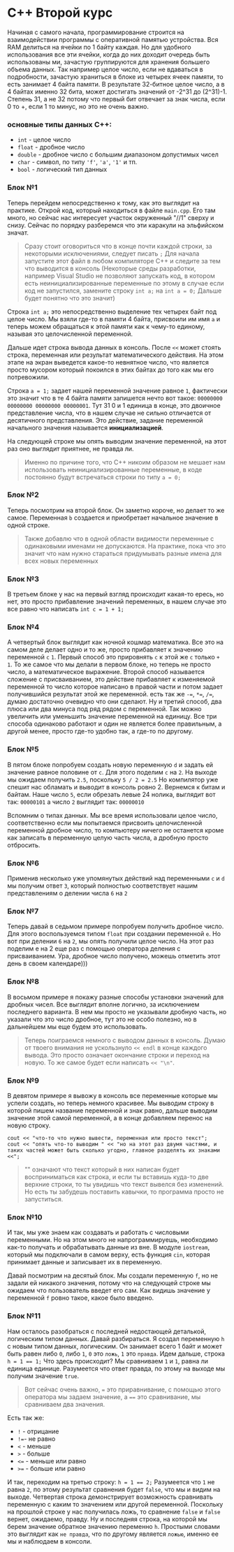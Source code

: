 # C++ Второй курс

Начиная с самого начала, программирование строится на взаимодействии программы с оперативной памятью устройства.
Вся RAM делиться на ячейки по 1 байту каждая. Но для удобного использования все эти ячейки, когда до них доходит очередь
быть использованы ми, зачастую группируются для хранения большего объема данных. Так например целое число, если не
вдаваться в подробности, зачастую храниться в блоке из четырех ячеек памяти, то есть занимает 4 байта памяти. 
В результате 32-битное целое число, а в 4 байтах именно 32 бита, может достигать значений от -2^31 до (2^31)-1. 
Степень 31, а не 32 потому что первый бит отвечает за знак числа, если 0 то +, если 1 то минус, но это не очень важно.

### основные типы данных С++:

- `int` - целое число
- `float` - дробное число
- `double` - дробное число с большим диапазоном допустимых чисел
- `char` - символ, по типу `'f'`, `'a'`, `'1'` и тп.
- `bool` - логический тип данных

### Блок №1

Теперь перейдем непосредственно к тому, как это выглядит на практике. Открой код, который находиться в файле `main.cpp`.
Его там много, но сейчас нас интересует участок окруженный "//1" сверху и снизу.
Сейчас по порядку разберемся что эти каракули на эльфийском значат.

>Сразу стоит оговориться что в конце почти каждой строки, за некоторыми исключениями, следует писать `;`
Для начала запустите этот файл в любом компиляторе С++ и следите за тем что выводится в консоль
(Некоторые среды разработки, например Visual Studio не позволяют запускать код, в котором есть неинициализированные
переменные
по этому в случае если код не запустился, замените строку `int a;` на `int a = 0;` Дальше будет понятно что это значит)

Строка `int a;` это непосредственно выделение тех четырех байт под целое число. Мы взяли где-то в памяти 4 байта,
присвоили им имя `а` и теперь можем обращаться к этой памяти как к чему-то единому, называя это целочисленной переменной.

Дальше идет строка вывода данных в консоль. После `<<` может стоять строка, переменная или результат математического
действия. На этом этапе на экран выведется какое-то невнятное число, что является просто мусором который покоился в этих 
байтах до того как мы его потревожили.

Строка `a = 1;` задает нашей переменной значение равное `1`, фактически это значит что в те 4 байта памяти запишется
нечто вот такое: `00000000 00000000 00000000 00000001`. Тут 31 0 и 1 единица в конце, это двоичное представление числа,
что в нашем случае не сильно отличается от десятичного представления.
Это действие, задание переменной начального значения называется **инициализацией**.

На следующей строке мы опять выводим значение переменной, на этот раз оно выглядит приятнее, не правда ли.

>Именно по причине того, что С++ никоим образом не мешает нам использовать неинициализированные переменные, в коде
постоянно будут встречаться строки по типу `a = 0;`

### Блок №2

Теперь посмотрим на второй блок. Он заметно короче, но делает то же самое. Переменная `b` создается и приобретает
начальное значение в одной строке.

>Также добавлю что в одной области видимости переменные с одинаковыми именами не допускаются.
На практике, пока что это значит что нам нужно стараться придумывать разные имена для всех новых переменных

### Блок №3

В третьем блоке у нас на первый взгляд происходит какая-то ересь, но нет, это просто прибавление значений переменных, в
нашем случае это все равно что написать `int c = 1 + 1;`

### Блок №4

А четвертый блок выглядит как ночной кошмар математика. Все это на самом деле делает одно и то же, просто прибавляет к
значению переменной `c` `1`. Первый способ это прировнять `c` к этой же `c` только `+ 1`. То же самое что мы делали в 
первом блоке, но теперь не просто число, а математическое выражение.
Второй способ называется сложение с присваиванием, это действие прибавляет к изменяемой переменной то число которое
написано в правой части и потом задает получившийся результат этой же переменной.
есть так же `-=`, `*=`, `/=`, думаю достаточно очевидно что они сделают.
Ну и третий способ, два плюса или два минуса под ряд рядом с переменной. Так можно увеличить или уменьшить значение
переменной на единицу. Все три способа одинаково работают и один не является более правильным, а другой менее, просто
где-то удобно так, а где-то по другому.

### Блок №5

В пятом блоке попробуем создать новую переменную `d` и задать ей значение равное половине от `c`. Для этого поделим `c`
на `2`. На выходе мы ожидаем получить `2.5`, поскольку `5 / 2 = 2.5` Но компилятор уже спешит нас обламать и выводит в 
консоль ровно 2. Вернемся к битам и байтам. Наше число `5`, если обрезать левые 24 нолика, выглядит вот так: `00000101` а
число `2` выглядит так: `00000010`

Вспомним о типах данных. Мы все время использовали целое число, соответственно если мы попытаемся присвоить 
целочисленной переменной дробное число, то компьютеру ничего не останется кроме как записать в переменную целую часть 
числа, а дробную просто отбросить.

### Блок №6

Применив несколько уже упомянутых действий над переменными `c` и `d` мы получим ответ `3`, который полностью 
соответствует нашим представлениям о делении числа `6` на `2`

### Блок №7

Теперь давай в седьмом примере попробуем получить дробное число. Для этого воспользуемся типом `float` при создании
переменной `e`. Но вот при делении `6` на `2`, мы опять получили целое число.
На этот раз поделим e на 2 еще раз с помощью оператора деления с присваиванием. Ура, дробное число получено, можешь
отметить этот день в своем календаре)))

### Блок №8

В восьмом примере я покажу разные способы установки значений для дробных чисел. Все выглядит вполне логично, за
исключением последнего варианта. В нем мы просто не указывали дробную часть,
но указали что это число дробное, тут это не особо полезно, но в дальнейшем мы еще будем это использовать.

>Теперь поиграемся немного с выводом данных в консоль. Думаю от твоего внимания не ускользнуло `<< endl` в конце каждого
вывода. Это просто означает окончание строки и переход на новую.
То же самое будет если написать `<< "\n"`.

### Блок №9

В девятом примере я вывожу в консоль все переменные которые мы успели создать, но теперь немного красивее. Мы выводим
строку в которой пишем название переменной и знак равно,
дальше выводим значение этой самой переменной, а в конце добавляем перенос на новую строку.
```
cout << "что-то что нужно вывести, переменная или просто текст";
cout << "опять что-то выводим " << "но на этот раз двумя частями, и таких частей может быть сколько угодно, главное разделять их знаками <<";
```

>"" означают что текст который в них написан будет восприниматься как строка, и если ты вставишь куда-то две верхние
строки, то ты увидишь что текст вывелся без изменений.
Но есть ты забудешь поставить кавычки, то программа просто не запуститься.

### Блок №10

И так, мы уже знаем как создавать и работать с числовыми переменными. Но на этом много не напрограммируешь, необходимо
как-то получать и обрабатывать данные из вне.
В модуле `iostream`, который мы подключали в самом верху, есть функция `cin`, которая принимает данные и записывает их в
переменную.

Давай посмотрим на десятый блок. Мы создали переменную `f`, но не задали ей никакого значения, потому что на следующей
строке мы ожидаем что пользователь введет его сам.
Как видишь значение у переменной `f` ровно такое, какое было введено.

### Блок №11

Нам осталось разобраться с последней недостающей деталькой, логическим типом данных.
Давай разбираться. Я создал переменную `h` с новым типом данных, логическим. Он занимает всего 1 байт и может быть равен
либо `0`, либо `1`, `0` это `ложь`, `1` это `правда`.
Идем дальше, строка `h = 1 == 1;` Что здесь происходит? Мы сравниваем `1` и `1`, равна ли единица единице. Разумеется что
ответ правда, по этому на выходе мы получим значение `true`.

>Вот сейчас очень важно, `=` это приравнивание, с помощью этого оператора мы задаем значение, а `==` это сравнивание, мы
сравниваем два значения.

Есть так же:
- `!` - отрицание
- `!=`- не равно
- `<` - меньше
- `>` - больше
- `<=` - меньше или равно
- `>=` - больше или равно

И так, переходим на третью строку: `h = 1 == 2;` Разумеется что `1` не равна `2`, по этому результат сравнения будет 
`false`, что мы и видим на выходе.
Четвертая строка демонстрирует возможность сравнивать переменную с каким то значением или другой переменной.
Поскольку на прошлой строке у нас получилась ложь, то сравнение `false` и `false` вернет, ожидаемо, правду.
Ну и последняя строка, на которой мы берем значение обратное значению переменно `h`. Простыми словами это выглядит как 
`не правда`, что по другому является `ложью`, именно ее мы и наблюдаем в консоли.
